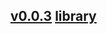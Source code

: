 ## [v0.0.3](https://github.com/littleflute/li65/edit/gh-pages/index.md) [library](https://github.com/littleflute/library)


